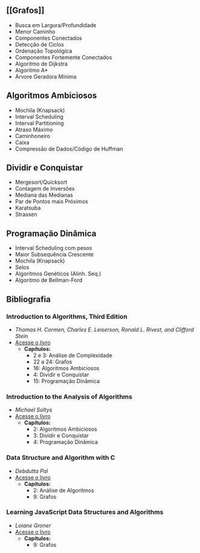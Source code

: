 ## [[Grafos]]

- Busca em Largura/Profundidade  
- Menor Caminho   
- Componentes Conectados  
- Detecção de Ciclos  
- Ordenação Topológica  
- Componentes Fortemente Conectados  
- Algoritmo de Dijkstra  
- Algoritmo A*  
- Árvore Geradora Mínima  

## Algoritmos Ambiciosos

- Mochila (Knapsack)  
- Interval Scheduling  
- Interval Partitioning  
- Atraso Máximo  
- Caminhoneiro  
- Caixa  
- Compressão de Dados/Código de Huffman  

## Dividir e Conquistar

- Mergesort/Quicksort  
- Contagem de Inversões  
- Mediana das Medianas  
- Par de Pontos mais Próximos  
- Karatsuba  
- Strassen  

## Programação Dinâmica

- Interval Scheduling com pesos  
- Maior Subsequência Crescente  
- Mochila (Knapsack)  
- Selos  
- Algoritmos Genéticos (Alinh. Seq.)  
- Algoritmo de Bellman-Ford  

## Bibliografia

### **Introduction to Algorithms, Third Edition**  

- *Thomas H. Cormen, Charles E. Leiserson, Ronald L. Rivest, and Clifford Stein*  
- [Acesse o livro](https://ebookcentral.proquest.com/lib/univbrasilia-ebooks/detail.action?docID=3339142)  
  - **Capítulos:**  
    - 2 e 3: Análise de Complexidade  
    - 22 a 24: Grafos  
    - 16: Algoritmos Ambiciosos  
    - 4: Dividir e Conquistar  
    - 15: Programação Dinâmica  

### **Introduction to the Analysis of Algorithms**  

- *Michael Soltys*  
- [Acesse o livro](https://ebookcentral.proquest.com/lib/univbrasilia-ebooks/detail.action?docID=1019632)  
  - **Capítulos:**  
    - 2: Algoritmos Ambiciosos  
    - 3: Dividir e Conquistar  
    - 4: Programação Dinâmica  

### **Data Structure and Algorithm with C**  

- *Debdutta Pal*  
- [Acesse o livro](https://ebookcentral.proquest.com/lib/univbrasilia-ebooks/detail.action?docID=5640157)  
  - **Capítulos:**  
    - 2: Análise de Algoritmos  
    - 9: Grafos  

### **Learning JavaScript Data Structures and Algorithms**  

- *Loiane Groner*  
- [Acesse o livro](https://ebookcentral.proquest.com/lib/univbrasilia-ebooks/detail.action?docID=1825962)  
  - **Capítulos:**  
    - 9: Grafos  
